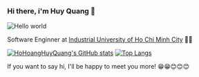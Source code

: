 ### Hi there, i'm Huy Quang 👋

![Hello world](https://user-images.githubusercontent.com/92566719/236117622-8067a4f4-3901-4b02-87d6-4c40568e3919.png)


Software Enginner at  [Industrial University of Ho Chi Minh City](https://iuh.edu.vn/vi/gioi-thieu-chung-s87.html) 🧑‍🎓

[![HoHoangHuyQuang's GitHub stats](https://github-readme-stats.vercel.app/api?username=HoHoangHuyQuang)](https://github.com/anuraghazra/github-readme-stats)
[![Top Langs](https://github-readme-stats.vercel.app/api/top-langs/?username=anuraghazra&langs_count=4)](https://github.com/anuraghazra/github-readme-stats)


If you want to say hi, I'll be happy to meet you more! 😁😁😊😊😊
